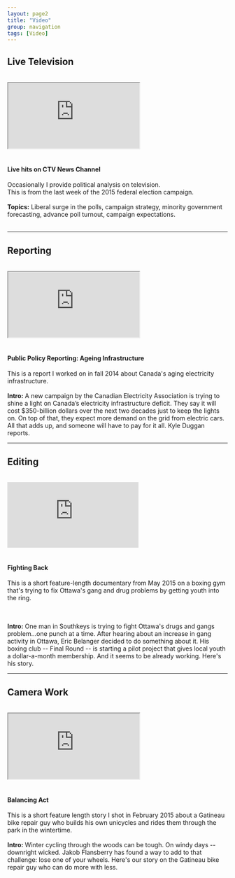 ```yaml
---
layout: page2
title: "Video"
group: navigation
tags: [Video]
---
```

<html>
<body>
<h2>Live Television</h2>
<br>
<div class="container-fluid">
<div class="row">
<div class="col-xs-12 col-sm-6 col-md-6">
<div class="embed-responsive embed-responsive-16by9">
<iframe src="https://bmplayer-a.akamaihd.net/shareable/embedssl.html?dc=ctvnews_web&cid=725208&col=379&w=480&h=270&pl=0&plh=0&adSite=ctv.ctvnews&adZone=latestnews&omniAcct=ctvgmnews,ctvgmglobal&section=CTVNews&site=ctvnews&shareUrl=http://www.ctvnews.ca/video?clipId=725208&v7=video&v8=home&v9=&v10="  ></iframe></div></div>   
<div class="hidden-lg hidden-md hidden-sm">&nbsp;</div>
	<div class="col-xs-12 col-sm-6 col-md-6">
		 <h4 class="media-heading">Live hits on CTV News Channel</h4>
		 Occasionally I provide political analysis on television.<br>
		 This is from the last week of the 2015 federal election campaign.
<br>
<br>
<div class="well"><b>Topics:</b> Liberal surge in the polls, campaign strategy, minority government forecasting, advance poll turnout,  campaign expectations.
</div>
		 </div></div>    
</div><br>
<hr>
<h2>Reporting</h2>
<br>
<div class="container-fluid">
<div class="row">
<div class="col-xs-12 col-sm-6 col-md-6">
	<div class="embed-responsive embed-responsive-16by9">
     <iframe src="https://www.youtube.com/embed/BV5DOCxrNdU" allowfullscreen></iframe> </div></div>   
	 <div class="hidden-lg hidden-md hidden-sm">&nbsp;</div>
     <div class="col-xs-12 col-sm-6 col-md-6">
        <h4 class="media-heading">Public Policy Reporting: Ageing Infrastructure</h4>
        This is a report I worked on in fall 2014 about Canada's aging electricity infrastructure.
<br>
<br>
<div class="well"><b>Intro:</b> A new campaign by the Canadian Electricity Association is trying to shine a light on Canada’s electricity infrastructure deficit.
They say it will cost $350-billion dollars over the next two decades just to keep the lights on. On top of that, they expect more demand on the grid from electric cars. All that adds up, and someone will have to pay for it all.
Kyle Duggan reports.
</div>
     </div>
    </div>
	</div>
<!--<br>
<br>
<div class="container-fluid">
<div class="row">
<div class="col-xs-12 col-sm-6 col-md-6">
	<div class="embed-responsive embed-responsive-16by9" align="left">
     <iframe src="https://www.youtube.com/embed/3itAaGyeFqY" allowfullscreen></iframe>
	  </div>
	</div>   
	<div class="hidden-lg hidden-md hidden-sm">&nbsp;</div>
    <div class="col-xs-12 col-sm-6 col-md-6">
	<h4 class="media-heading">Feature Reporting: Collecting in the Digital Age</h4>
        This is a feature report I did about a collectors show for <a href="http://www.centretownnews.ca/multimedia-mainmenu-131/4553-mementoes-of-days-gone-by.html">Centretown News Online</a> in March 2014.
<br>
<br>
<div class="well"><b>Intro:</b> In this ephemeral, wired world, there are still many who prefer to seek out solid mementoes of days gone by.
Kyle Duggan reports from the Ottawa Nostalgia and Collectibles show. A CJTV feature story for Centretown News.
</div>
      </div>
    </div>
	</div> -->
<hr>
<h2>Editing</h2>
   <br>  
<div class="container-fluid">
<div class="row">
<div class="col-xs-12 col-sm-6 col-md-6">
	<div class="embed-responsive embed-responsive-16by9">
<iframe src="https://www.youtube.com/embed/rZ0J8T0aPwo" frameborder="0" allowfullscreen></iframe>
	  </div>
	</div>   
	<div class="hidden-lg hidden-md hidden-sm">&nbsp;</div>
    <div class="col-xs-12 col-sm-6 col-md-6">
	<h4 class="media-heading">Fighting Back</h4>
        This is a short feature-length documentary from May 2015 on a boxing gym that's trying to fix Ottawa's gang and drug problems by getting youth into the ring.</p>
<br>
<br>
<div class="well">   
<b>Intro:</b> One man in Southkeys is trying to fight Ottawa's drugs and gangs problem...one punch at a time.
After hearing about an increase in gang activity in Ottawa, Eric Belanger decided to do something about it.
His boxing club -- Final Round -- is starting a pilot project that gives local youth a dollar-a-month membership.
And it seems to be already working. Here's his story.
</div>
     </div>
    </div>
</div>
<hr>
<h2>Camera Work</h2>
<br>
<div class="container-fluid">
<div class="row">
<div class="col-xs-12 col-sm-6 col-md-6">
	<div class="embed-responsive embed-responsive-16by9">
<iframe src="https://www.youtube.com/embed/HyUfN_p8YQg" allowfullscreen></iframe>
	  </div>
	</div>   
	<div class="hidden-lg hidden-md hidden-sm">&nbsp;</div>
    <div class="col-xs-12 col-sm-6 col-md-6">
<h4 class="media-heading">Balancing Act</h4>
This is a short feature length story I shot in February 2015 about a Gatineau bike repair guy who builds his own unicycles and rides them through the park in the wintertime.
<br>
<br>
<div class="well">
<b>Intro:</b> Winter cycling through the woods can be tough.
On windy days -- downright wicked.
Jakob Flansberry has found a way to add to that challenge: lose one of your wheels.
Here's our story on the Gatineau bike repair guy who can do more with less.
</div>
</div>
</div>
</div>
<!--<br>
<br>
  <div class="container-fluid">
  <div class="row">
  <div class="col-xs-12 col-sm-6 col-md-6">
  	<div class="embed-responsive embed-responsive-16by9">  
      <iframe src="https://www.youtube.com/embed/9QiKndXBfs4" allowfullscreen="allowfullscreen"></iframe>
	  </div>
	</div>   
	<div class="hidden-lg hidden-md hidden-sm">&nbsp;</div>
    <div class="col-xs-12 col-sm-6 col-md-6">
        <h4 class="media-heading">Feature Profile: Jennie and Nina</h4>
	This is a short profile of two women from Thailand who now operate a foodtruck in Ottawa.
     <br>
	 <br>
 <div class="well">
<b>Intro:</b> In the middle of Ottawa's cold winter, two women are working hard to give their customers a warm taste of Thailand.
Jennie Chanthana and Nina Tawena started their business, the Pinn-to-Thai food truck, so they can share their culture's culinary experience -- and some smiles -- with Canadians.
Their truck is a hit with Ottawans looking for something hot to eat on a cold day.</div>

       </div>
      </div>
    </div> -->
   </div>
</html>
</body>
{% include JB/setup %}
